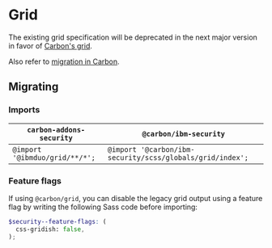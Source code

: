 # Grid

The existing grid specification will be deprecated in the next major version in favor of [Carbon's grid](https://github.com/carbon-design-system/carbon/tree/main/packages/grid#usage).

Also refer to [migration in Carbon](https://github.com/carbon-design-system/carbon/blob/main/docs/migration/10.x-grid.md).

## Migrating

### Imports

| `carbon-addons-security`       | `@carbon/ibm-security`                                    |
| ------------------------------ | --------------------------------------------------------- |
| `@import '@ibmduo/grid/**/*';` | `@import '@carbon/ibm-security/scss/globals/grid/index';` |

### Feature flags

If using `@carbon/grid`, you can disable the legacy grid output using a feature flag by writing the following Sass code before importing:

```scss
$security--feature-flags: (
  css-gridish: false,
);
```
